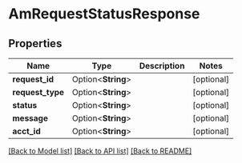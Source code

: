 # AmRequestStatusResponse

## Properties

Name | Type | Description | Notes
------------ | ------------- | ------------- | -------------
**request_id** | Option<**String**> |  | [optional]
**request_type** | Option<**String**> |  | [optional]
**status** | Option<**String**> |  | [optional]
**message** | Option<**String**> |  | [optional]
**acct_id** | Option<**String**> |  | [optional]

[[Back to Model list]](../README.md#documentation-for-models) [[Back to API list]](../README.md#documentation-for-api-endpoints) [[Back to README]](../README.md)
